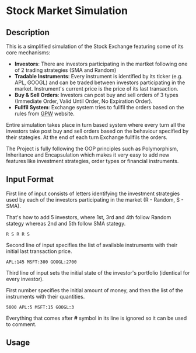 # Stock Market Simulation

## Description

This is a simplified simulation of the Stock Exchange featuring some of its core mechanisms:
- **Investors**: There are investors participating in the martket following one of 2 trading strategies (SMA and Random)
- **Tradable Instruments**: Every instrument is identified by its ticker (e.g. APL, GOOGL) and can be traded between investors participating in the market. Instrument's current price is the price of its last transaction.
- **Buy & Sell Orders**: Investors can post buy and sell orders of 3 types (Immediate Order, Valid Until Order, No Expiration Order).
- **Fullfil System**: Exchange system tries to fullfil the orders based on the rules from [GPW](https://www.gpw.pl/pub/images/prezentacje/system_obrotu.pdf) website.

Entire simulation takes place in turn based system where every turn all the investors take post buy and sell orders based on the behaviour specified by their stategies. At the end of each turn Exchange fullfils the orders.

The Project is fully following the OOP principles such as Polymorphism, Inheritance and Encapsulation which makes it very easy to add new features like investment strategies, order types or financial instruments. 

## Input Format

First line of input consists of letters identifying the investment strategies used by each of the investors participating in the market (R - Random, S - SMA).

That's how to add 5 investors, where 1st, 3rd and 4th follow Random stategy whereas 2nd and 5th follow SMA stategy.
```
R S R R S
```

Second line of input specifies the list of available instruments with their initial last transaction price.
```
APL:145 MSFT:300 GOOGL:2700
```

Third line of input sets the initial state of the investor's portfolio (identical for every investor).

First number specifies the initial amount of money, and then the list of the instruments with their quantities.
```
5000 APL:5 MSFT:15 GOOGL:3
```

Everything that comes after **#** symbol in its line is ignored so it can be used to comment.

## Usage


